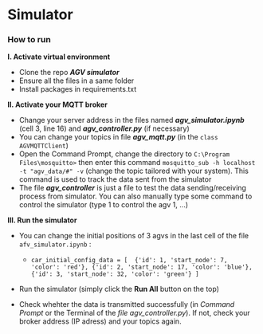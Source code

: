 # Simulator
### How to run
**I. Activate virtual environment**
+ Clone the repo ***AGV simulator***
+ Ensure all the files in a same folder
+ Install packages in requirements.txt
   
**II. Activate your MQTT broker**
+ Change your server address in the files named ***agv_simulator.ipynb*** (cell 3, line 16) and ***agv_controller.py*** (if necessary)
+ You can change your topics in file ***agv_mqtt.py*** (in the `class AGVMQTTClient`)
+ Open the Command Prompt, change the directory to `C:\Program Files\mosquitto>` then enter this command `mosquitto_sub -h localhost -t "agv_data/#" -v` (change the topic tailored with your system). This command is used to track the data sent from the simulator
+ The file ***agv_controller*** is just a file to test the data sending/receiving process from simulator. You can also manually type some command to control the simulator (type 1 to control the agv 1, ...)

**III. Run the simulator**
+ You can change the initial positions of 3 agvs in the last cell of the file `afv_simulator.ipynb` : 
  + `car_initial_config_data = [ 
            {'id': 1, 'start_node': 7, 'color': 'red'},
            {'id': 2, 'start_node': 17, 'color': 'blue'},
            {'id': 3, 'start_node': 32, 'color': 'green'}
        ]`

+ Run the simulator (simply click the **Run All** button on the top)
+ Check whehter the data is transmitted successfully (in *Command Prompt* or the Terminal of the *file agv_controller.py*). If not, check your broker address (IP adress) and your topics again.
